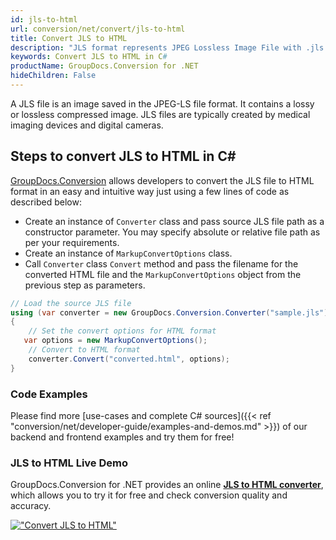 ```yaml
---
id: jls-to-html
url: conversion/net/convert/jls-to-html
title: Convert JLS to HTML
description: "JLS format represents JPEG Lossless Image File with .jls extension. Learn how to convert JLS to HTML file programmatically in C# language using GroupDocs.Conversion for .NET library."
keywords: Convert JLS to HTML in C#
productName: GroupDocs.Conversion for .NET
hideChildren: False
---
```


A JLS file is an image saved in the JPEG-LS file format. It contains a lossy or lossless compressed image. JLS files are typically created by medical imaging devices and digital cameras.

## Steps to convert JLS to HTML in C#

[GroupDocs.Conversion](https://products.groupdocs.com/conversion/net) allows developers to convert the JLS file to HTML format in an easy and intuitive way just using a few lines of code as described below:

* Create an instance of `Converter` class and pass source JLS file path as a constructor parameter. You may specify absolute or relative file path as per your requirements. 
* Create an instance of `MarkupConvertOptions` class.
* Call `Converter` class `Convert` method and pass the filename for the converted HTML file and the `MarkupConvertOptions` object from the previous step as parameters.

```csharp
// Load the source JLS file
using (var converter = new GroupDocs.Conversion.Converter("sample.jls"))
{
    // Set the convert options for HTML format
   var options = new MarkupConvertOptions();
    // Convert to HTML format
    converter.Convert("converted.html", options);
}
```

### Code Examples

Please find more [use-cases and complete C# sources]({{< ref "conversion/net/developer-guide/examples-and-demos.md" >}}) of our backend and frontend examples and try them for free!

### JLS to HTML Live Demo

GroupDocs.Conversion for .NET provides an online [**JLS to HTML converter**](https://products.groupdocs.app/conversion/jls-to-html), which allows you to try it for free and check conversion quality and accuracy.

[!["Convert JLS to HTML"](conversion/net/images/convert-to-html/convert-jls-to-html.png)](https://products.groupdocs.app/conversion/jls-to-html)